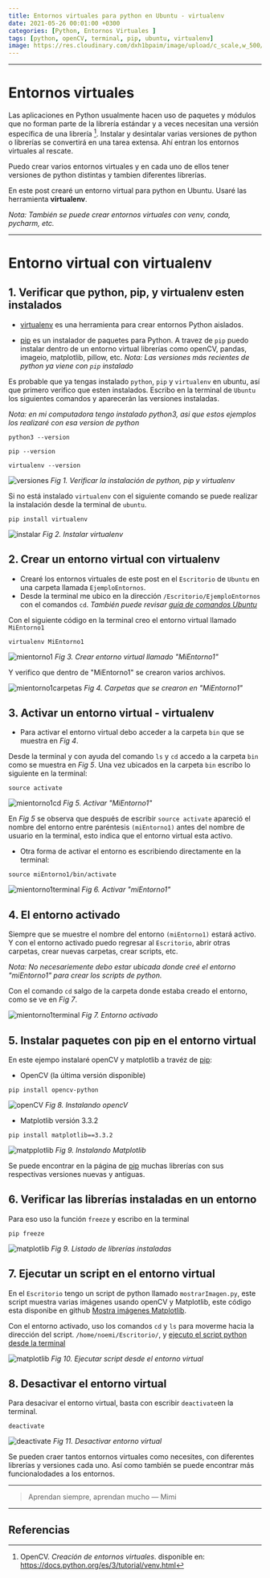 ```yaml
---
title: Entornos virtuales para python en Ubuntu - virtualenv 
date: 2021-05-26 00:01:00 +0300
categories: [Python, Entornos Virtuales ]
tags: [python, openCV, terminal, pip, ubuntu, virtualenv]   
image: https://res.cloudinary.com/dxh1bpaim/image/upload/c_scale,w_500/v1622045279/kipunaEC/ejecutarTerminal/portada_kr4sfd.png
---
```


***

# Entornos virtuales

Las aplicaciones en Python usualmente hacen uso de paquetes y módulos que no forman parte de la librería estándar y a veces necesitan una versión específica de una librería [^1]. Instalar y desintalar varias versiones de python o librerías se convertirá en una tarea extensa. Ahí entran los entornos virtuales al rescate.

Puedo crear varios entornos virtuales y en cada uno de ellos tener versiones de python distintas y tambien diferentes librerías.

En este post crearé un entorno virtual para python en Ubuntu. Usaré las herramienta **virtualenv**.

*Nota: También se puede crear entornos virtuales con venv, conda, pycharm, etc.*

***
# Entorno virtual con **virtualenv**
## 1. Verificar que **python**, **pip**, y **virtualenv** esten instalados

* [virtualenv](https://virtualenv.pypa.io/en/latest/) es una herramienta para crear entornos Python aislados. 

* [pip](https://pypi.org/project/pip/) es un instalador de paquetes para Python. A travez de `pip` puedo instalar dentro de un entorno virtual librerías como openCV, pandas, imageio, matplotlib, pillow, etc. *Nota: Las versiones más recientes de python ya viene con `pip` instalado*

Es probable que ya tengas instalado `python`, `pip` y `virtualenv` en ubuntu, así que primero verifico que esten instalados. Escribo en la terminal de `Ubuntu` los siguientes comandos y aparecerán las versiones instaladas.

*Nota: en mi computadora tengo instalado python3, asi que estos ejemplos los realizaré con esa version de python*

```terminal
python3 --version
```
```terminal
pip --version
```
```terminal
virtualenv --version
```
![versiones](https://res.cloudinary.com/dxh1bpaim/image/upload/c_scale,w_1000/v1625760240/kipunaEC/entornos/versiones_lrjaum.png)
_Fig 1. Verificar la instalación de python, pip y virtualenv_

Si no está instalado `virtualenv` con el siguiente comando se puede realizar la instalación desde la terminal de `ubuntu`.

```terminal
pip install virtualenv
```

![instalar](https://res.cloudinary.com/dxh1bpaim/image/upload/c_scale,w_1000/v1625762271/kipunaEC/entornos/virtualenvInstall_xharrx.png)
_Fig 2. Instalar virtualenv_


## 2. Crear un entorno virtual con virtualenv
* Crearé los entornos virtuales de este post en el `Escritorio` de `Ubuntu` en una carpeta llamada `EjemploEntornos`.
* Desde la terminal me ubico en la dirección `/Escritorio/EjemploEntornos` con el comandos `cd`. *También puede revisar [guía de comandos Ubuntu](https://www.guia-ubuntu.com/index.php/Comandos)*

Con el siguiente código en la terminal creo el entorno virtual llamado `MiEntorno1`

```terminal
virtualenv MiEntorno1
```

![mientorno1](https://res.cloudinary.com/dxh1bpaim/image/upload/c_scale,w_1000/v1625763290/kipunaEC/entornos/miEntorno1_nan0tl.png)
_Fig 3. Crear entorno virtual llamado "MiEntorno1"_

Y verifico que dentro de "MiEntorno1" se crearon varios archivos.

![mientorno1carpetas](https://res.cloudinary.com/dxh1bpaim/image/upload/c_scale,w_1000/v1625763445/kipunaEC/entornos/mientorno1carpeta_rgehmy.png)
_Fig 4. Carpetas que se crearon en "MiEntorno1"_

## 3. Activar un entorno virtual - virtualenv
* Para activar el entorno virtual debo acceder a la carpeta `bin` que se muestra en *Fig 4*.

Desde la terminal y con ayuda del comando `ls` y `cd` accedo a la carpeta `bin` como se muestra en  *Fig 5*. Una vez ubicados en la carpeta `bin` escribo lo siguiente en la terminal:

```terminal
source activate
```

![mientorno1cd](https://res.cloudinary.com/dxh1bpaim/image/upload/c_scale,w_1000/v1625764595/kipunaEC/entornos/activarMientornook_i4b3vf.png)
_Fig 5. Activar "MiEntorno1"_

En *Fig 5* se observa que después de escribir `source activate` apareció el nombre del entorno entre paréntesis `(miEntorno1)` antes del nombre de usuario en la terminal, esto indica que el entorno virtual esta activo. 

* Otra forma de activar el entorno es escribiendo directamente en la terminal:

```terminal
source miEntorno1/bin/activate
```

![mientorno1terminal](https://res.cloudinary.com/dxh1bpaim/image/upload/c_scale,w_1000/v1625764094/kipunaEC/entornos/activarmiEntorno1_sesipu.png)
_Fig 6. Activar "miEntorno1"_

## 4. El entorno activado

Siempre que se muestre el nombre del entorno `(miEntorno1)` estará activo. Y con el entorno activado puedo regresar al `Escritorio`, abrir otras carpetas, crear nuevas carpetas, crear scripts, etc. 

*Nota: No necesariemente debo estar ubicada donde creé el entorno "miEntorno1" para crear los scripts de python.*

Con el comando `cd` salgo de la carpeta donde estaba creado el entorno, como se ve en *Fig 7*. 

![mientorno1terminal](https://res.cloudinary.com/dxh1bpaim/image/upload/c_scale,w_1000/v1625767176/kipunaEC/entornos/cdEscritorioentorno_zcoeuy.png)
_Fig 7. Entorno activado_
 
## 5. Instalar paquetes con pip en el entorno virtual
En este ejempo instalaré openCV y matplotlib a travéz de [pip](https://pypi.org/project/pip/):
* OpenCV (la última versión disponible)

```terminal
pip install opencv-python 
```
![openCV](https://res.cloudinary.com/dxh1bpaim/image/upload/c_scale,w_1000/v1625769939/kipunaEC/entornos/python-openCV_q4anko.png)
_Fig 8. Instalando opencV_


* Matplotlib versión 3.3.2

```terminal
pip install matplotlib==3.3.2
```

![matpplotlib](https://res.cloudinary.com/dxh1bpaim/image/upload/c_scale,w_1000/v1625769941/kipunaEC/entornos/matplotlib_r9kpuj.png)
_Fig 9. Instalando Matplotlib_


Se puede encontrar en la página de [pip](https://pypi.org/project/pip/) muchas librerías con sus respectivas versiones nuevas y antiguas.

## 6. Verificar las librerías instaladas en un entorno

Para eso uso la función `freeze` y escribo en la terminal

```terminal
pip freeze
```

![matplotlib](https://res.cloudinary.com/dxh1bpaim/image/upload/c_scale,w_1000/v1625770169/kipunaEC/entornos/freeze_gudv3u.png)
_Fig 9. Listado de librerías instaladas_

## 7. Ejecutar un script en el entorno virtual

En el `Escritorio` tengo un script de python llamado `mostrarImagen.py`, este script muestra varias imágenes usando openCV y Matplotlib, este código esta disponibe en github [Mostra imágenes Matplotlib](https://github.com/kipunaEc/Python-OpenCV-Mostrar-Imagenes-Matplotlib). 

Con el entorno activado, uso los comandos `cd` y `ls` para moverme hacia la dirección del script. `/home/noemi/Escritorio/`, y [ejecuto el script python desde la terminal](../Cómo-ejecutar-un-script-python-desde-la-terminal/)

![matplotlib](https://res.cloudinary.com/dxh1bpaim/image/upload/c_scale,w_1000/v1625773765/kipunaEC/entornos/script_qiwiok.png)
_Fig 10. Ejecutar script desde el entorno virtual_

## 8. Desactivar el entorno virtual

Para desacivar el entorno virtual, basta con escribir `deactivate`en la terminal.

```terminal
deactivate
```
![deactivate](https://res.cloudinary.com/dxh1bpaim/image/upload/c_scale,w_1000/v1625775013/kipunaEC/entornos/deactivate_suwvms.png)
_Fig 11. Desactivar entorno virtual_


Se pueden craer tantos entornos virtuales como necesites, con diferentes librerías y versiones cada uno. Así como también se puede encontrar más funcionalodades a los entornos. 


*** 

> Aprendan siempre, aprendan mucho — Mimi

***


## Referencias

[^1]: OpenCV. *Creación de entornos virtuales*. disponible en: https://docs.python.org/es/3/tutorial/venv.html

